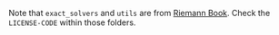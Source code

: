 Note that `exact_solvers` and `utils` are from [Riemann Book](https://github.com/clawpack/riemann_book). Check the `LICENSE-CODE` within those folders.
